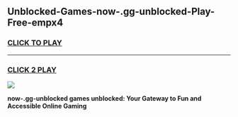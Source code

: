 
## Unblocked-Games-now-.gg-unblocked-Play-Free-empx4
<h3>
<a href="https://premium76.site?title=now-.gg-unblocked&ref=23A">CLICK TO PLAY</a></h3>
<hr>

<h3>
<a href="https://premium76.site?title=now-.gg-unblocked&ref=23A">CLICK 2 PLAY</a>
  
</h3>

<a href="https://premium76.site?title=now-.gg-unblocked&ref=23A"><img src="https://clearcache.store/games.png"></a>


**now-.gg-unblocked games unblocked: Your Gateway to Fun and Accessible Online Gaming**
